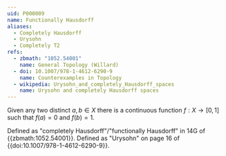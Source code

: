 ```yaml
---
uid: P000009
name: Functionally Hausdorff
aliases:
  - Completely Hausdorff
  - Urysohn
  - Completely T2
refs:
  - zbmath: "1052.54001"
    name: General Topology (Willard)
  - doi: 10.1007/978-1-4612-6290-9
    name: Counterexamples in Topology
  - wikipedia: Urysohn_and_completely_Hausdorff_spaces
    name: Urysohn and completely Hausdorff spaces
---
```


Given any two distinct $a,b \in X$ there is a continuous function $f:X \rightarrow [0,1]$ such that $f(a) = 0$ and $f(b)=1$.

Defined as "completely Hausdorff"/"functionally Hausdorff" in 14G of {{zbmath:1052.54001}}.
Defined as "Urysohn" on page 16 of {{doi:10.1007/978-1-4612-6290-9}}.
